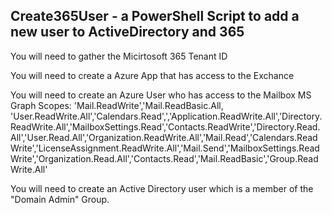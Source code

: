 ## Create365User - a PowerShell Script to add a new user to ActiveDirectory and 365

You will need to gather the Micirtosoft 365 Tenant ID

You will need to create a Azure App that has access to the Exchance

You will need to create an Azure User who has access to the Mailbox 
MS Graph Scopes: 'Mail.ReadWrite','Mail.ReadBasic.All, 'User.ReadWrite.All','Calendars.Read',','Application.ReadWrite.All','Directory.ReadWrite.All','MailboxSettings.Read','Contacts.ReadWrite','Directory.Read.All','User.Read.All','Organization.ReadWrite.All','Mail.Read','Calendars.ReadWrite','LicenseAssignment.ReadWrite.All','Mail.Send','MailboxSettings.ReadWrite','Organization.Read.All','Contacts.Read','Mail.ReadBasic','Group.ReadWrite.All'

You will need to create an Active Directory user which is a member of the "Domain Admin" Group.
